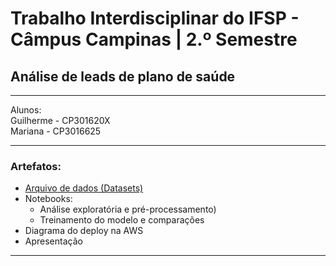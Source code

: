 # Trabalho Interdisciplinar do IFSP - Câmpus Campinas | 2.º Semestre

## Análise de leads de plano de saúde
---

Alunos:<br>
Guilherme - CP301620X<br>
Mariana	- CP3016625
        
---

### Artefatos:

- [Arquivo de dados (Datasets)](https://github.com/o-guilherme/IFSP-Proj-Sem2/tree/main/datasets)
- Notebooks:
  - Análise exploratória e pré-processamento)
  - Treinamento do modelo e comparações
- Diagrama do deploy na AWS
- Apresentação

---
